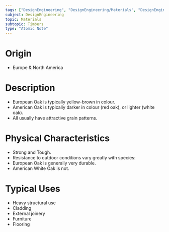 ```yaml
---
tags: ["DesignEngineering", "DesignEngineering/Materials", "DesignEngineering/Materials/Timbers", "DesignEngineering/Materials/Timbers/Hardwoods"]
subject: DesignEngineering
topic: Materials
subtopic: Timbers
type: "Atomic Note"
---
```


# Origin
 - Europe & North America

# Description
 - European Oak is typically yellow-brown in colour.
 - American Oak is typically darker in colour (red oak), or lighter (white oak).
 - All usually have attractive grain patterns.

# Physical Characteristics
 - Strong and Tough.
 - Resistance to outdoor conditions vary greatly with species:
  - European Oak is generally very durable.
  - American White Oak is not.

# Typical Uses
 - Heavy structural use
 - Cladding
 - External joinery
 - Furniture
 - Flooring